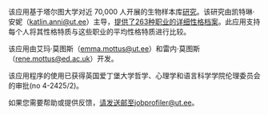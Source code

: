 该应用基于塔尔图大学对近 70,000 人开展的生物样本库<a href="https://psycnet.apa.org/fulltext/2025-38154-001.html" target="_blank">研究</a>。该研究由凯特琳·安妮（katlin.anni@ut.ee）主导，<a href="https://apps.psych.ut.ee/JobProfiles/" target="_blank">提供了263种职业的详细性格档案</a>。此应用支持每个人将其性格特质与这些职业的平均性格特质进行比较。

该应用由艾玛·莫图斯（emma.mottus@ut.ee）和雷内·莫图斯（rene.mottus@ed.ac.uk）开发。

该应用程序的使用已获得英国爱丁堡大学哲学、心理学和语言科学学院伦理委员会的审批(no 4-2425/2)。

如果您需要帮助或提供反馈，请发送邮至jobprofiler@ut.ee。
